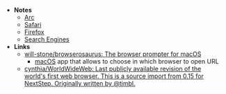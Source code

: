 - **Notes**
	- [Arc](Arc.md)
	- [Safari](Internet/Safari.md)
	- [Firefox](Firefox.md)
	- [Search Engines](Search%20Engines.md)
- **Links**
	- [will-stone/browserosaurus: The browser prompter for macOS](https://github.com/will-stone/browserosaurus)
		- [macOS](Programming/OS's/macOS.md) app that allows to choose in which browser to open URL
	- [cynthia/WorldWideWeb: Last publicly available revision of the world's first web browser. This is a source import from 0.15 for NextStep. Originally written by @timbl.](https://github.com/cynthia/WorldWideWeb)